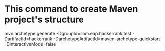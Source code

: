 # This command to create Maven project's structure
mvn archetype:generate
-DgroupId=com.eap.hackerrank.test
-DartifactId=hackerrank
-DarchetypeArtifactId=maven-archetype-quickstart
-DinteractiveMode=false
